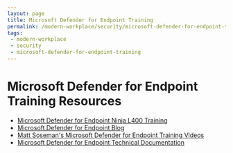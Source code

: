 ```yaml
---
layout: page
title: Microsoft Defender for Endpoint Training
permalink: /modern-workplace/security/microsoft-defender-for-endpoint-training
tags:
 - modern-workplace
 - security
 - microsoft-defender-for-endpoint-training
---
```


# Microsoft Defender for Endpoint Training Resources
* [Microsoft Defender for Endpoint Ninja L400 Training](https://techcommunity.microsoft.com/t5/microsoft-defender-for-endpoint/become-a-microsoft-defender-atp-ninja/ba-p/1515647)
* [Microsoft Defender for Endpoint Blog](https://techcommunity.microsoft.com/t5/microsoft-defender-for-endpoint/bg-p/MicrosoftDefenderATPBlog)
* [Matt Soseman's Microsoft Defender for Endpoint Training Videos](https://youtube.com/playlist?list=PLhTS5hnNCfqcrHsntM1f88WVV-UmxOEmD)
* [Microsoft Defender for Endpoint Technical Documentation](https://docs.microsoft.com/en-us/windows/security/threat-protection/microsoft-defender-atp/microsoft-defender-advanced-threat-protection)
